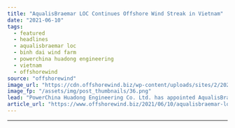 ```yaml
---
title: "AqualisBraemar LOC Continues Offshore Wind Streak in Vietnam"
date: "2021-06-10"
tags: 
  - featured
  - headlines
  - aqualisbraemar loc
  - binh dai wind farm
  - powerchina huadong engineering
  - vietnam
  - offshorewind
source: "offshorewind"
image_url: "https://cdn.offshorewind.biz/wp-content/uploads/sites/2/2021/06/10140002/AqualisBraemar-LOC-Continues-Offshore-Wind-Streak-in-Vietnam.png"
image_fp: "/assets/img/post_thumbnails/36.png"
lead: "PowerChina Huadong Engineering Co. Ltd. has appointed AqualisBraemar LOC as marine warranty surveyor on"
article_url: "https://www.offshorewind.biz/2021/06/10/aqualisbraemar-loc-continues-offshore-wind-streak-in-vietnam/"
---
```


---
